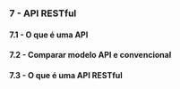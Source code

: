 <h3> 7 - API RESTful </h3>
<h4> 7.1 - O que é uma API </h4>
<h4> 7.2 - Comparar modelo API e convencional </h4>
<h4> 7.3 - O que é uma API RESTful </h4>
